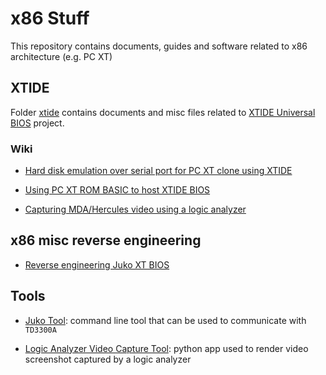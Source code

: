 # x86 Stuff

This repository contains documents, guides and software related to x86 architecture (e.g. PC XT)


## XTIDE

Folder [xtide](./xtide) contains documents and misc files related to [XTIDE Universal BIOS](https://www.xtideuniversalbios.org/) project.

### Wiki

- [Hard disk emulation over serial port for PC XT clone using XTIDE](https://github.com/charlysan/x86_stuff/wiki/Hard-disk-emulation-over-serial-port-for-PC-XT-clone-using-XTIDE#table-of-contents)

- [Using PC XT ROM BASIC to host XTIDE BIOS](https://github.com/charlysan/x86_stuff/wiki/Using-PC-XT-ROM-BASIC-to-host-XTIDE-BIOS)

- [Capturing MDA/Hercules video using a logic analyzer](https://github.com/charlysan/x86_stuff/wiki/Capturing-monochrome-video-using-logic-analyzer)
  

## x86 misc reverse engineering

- [Reverse engineering Juko XT BIOS](https://github.com/charlysan/x86_stuff/wiki/Using-PC-XT-ROM-BASIC-to-host-XTIDE-BIOS#reverse-engineering-juko-xt-bios)

## Tools

- [Juko Tool](./juko/): command line tool that can be used to communicate with `TD3300A`

- [Logic Analyzer Video Capture Tool](./lavct/): python app used to render video screenshot captured by a logic analyzer